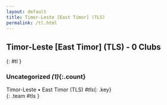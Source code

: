```yaml
---
layout: default
title: Timor-Leste [East Timor] (TLS)
permalink: /tl.html
---
```



## Timor-Leste [East Timor] (TLS) - 0 Clubs
{: #tl }









### Uncategorized _(1)_{:.count}


Timor-Leste • East Timor  (TLS)  _#tls_{: .key} <br>
{: .team #tls }


 
